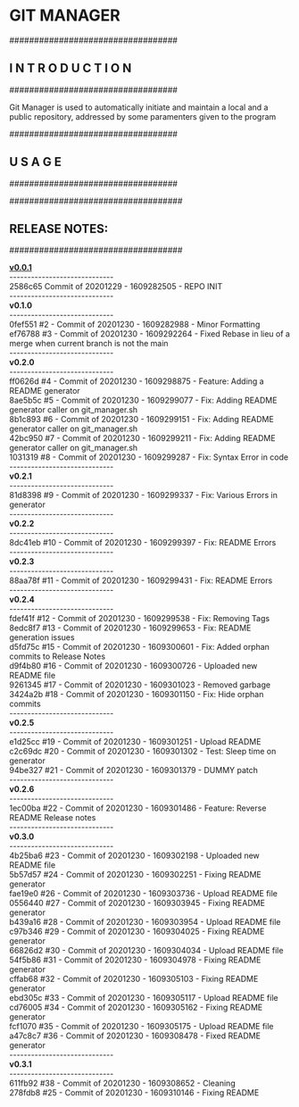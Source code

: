 <h1>GIT MANAGER</h1>
<p>
##################################<br>
<h2><nospace>I N T R O D U C T I O N</h2>
##################################
<p>Git Manager is used to automatically initiate and maintain a local and a public repository, addressed by some paramenters given to the program<p>
##################################
<h2><nospace>U S A G E</h2>
##################################

<p>
###################################
<h2>RELEASE NOTES:</h2>
###################################<p>
<rlsnts>
<b><a href=v0.0.1> v0.0.1</a></b> <br>----------------------------- <br>2586c65 Commit of 20201229 - 1609282505 -  REPO INIT <br>-----------------------------<br> <b>v0.1.0</b> <br>----------------------------- <br>0fef551 #2 - Commit of 20201230 - 1609282988 - Minor Formatting <br>ef76788 #3 - Commit of 20201230 - 1609292264 - Fixed Rebase in lieu of a merge when current branch is not the main <br>-----------------------------<br> <b>v0.2.0</b> <br>----------------------------- <br>ff0626d #4 - Commit of 20201230 - 1609298875 - Feature: Adding a README generator <br>8ae5b5c #5 - Commit of 20201230 - 1609299077 - Fix: Adding README generator caller on git_manager.sh <br>8b1c893 #6 - Commit of 20201230 - 1609299151 - Fix: Adding README generator caller on git_manager.sh <br>42bc950 #7 - Commit of 20201230 - 1609299211 - Fix: Adding README generator caller on git_manager.sh <br>1031319 #8 - Commit of 20201230 - 1609299287 - Fix: Syntax Error in code <br>-----------------------------<br> <b>v0.2.1</b> <br>----------------------------- <br>81d8398 #9 - Commit of 20201230 - 1609299337 - Fix: Various Errors in generator <br>-----------------------------<br> <b>v0.2.2</b> <br>----------------------------- <br>8dc41eb #10 - Commit of 20201230 - 1609299397 - Fix: README Errors <br>-----------------------------<br> <b>v0.2.3</b> <br>----------------------------- <br>88aa78f #11 - Commit of 20201230 - 1609299431 - Fix: README Errors <br>-----------------------------<br> <b>v0.2.4</b> <br>----------------------------- <br>fdef41f #12 - Commit of 20201230 - 1609299538 - Fix: Removing Tags <br>8edc8f7 #13 - Commit of 20201230 - 1609299653 - Fix: README generation issues <br>d5fd75c #15 - Commit of 20201230 - 1609300601 - Fix: Added orphan commits to Release Notes <br>d9f4b80 #16 - Commit of 20201230 - 1609300726 - Uploaded new README file <br>9261345 #17 - Commit of 20201230 - 1609301023 - Removed garbage <br>3424a2b #18 - Commit of 20201230 - 1609301150 - Fix: Hide orphan commits <br>-----------------------------<br> <b>v0.2.5</b> <br>----------------------------- <br>e1d25cc #19 - Commit of 20201230 - 1609301251 - Upload README <br>c2c69dc #20 - Commit of 20201230 - 1609301302 - Test: Sleep time on generator <br>94be327 #21 - Commit of 20201230 - 1609301379 - DUMMY patch <br>-----------------------------<br> <b>v0.2.6</b> <br>----------------------------- <br>1ec00ba #22 - Commit of 20201230 - 1609301486 - Feature: Reverse README Release notes <br>-----------------------------<br> <b>v0.3.0</b> <br>----------------------------- <br>4b25ba6 #23 - Commit of 20201230 - 1609302198 - Uploaded new README file <br>5b57d57 #24 - Commit of 20201230 - 1609302251 - Fixing README generator <br>fae19e0 #26 - Commit of 20201230 - 1609303736 - Upload README file <br>0556440 #27 - Commit of 20201230 - 1609303945 - Fixing README generator <br>b439a16 #28 - Commit of 20201230 - 1609303954 - Upload README file <br>c97b346 #29 - Commit of 20201230 - 1609304025 - Fixing README generator <br>66826d2 #30 - Commit of 20201230 - 1609304034 - Upload README file <br>54f5b86 #31 - Commit of 20201230 - 1609304978 - Fixing README generator <br>cffab68 #32 - Commit of 20201230 - 1609305103 - Fixing README generator <br>ebd305c #33 - Commit of 20201230 - 1609305117 - Upload README file <br>cd76005 #34 - Commit of 20201230 - 1609305162 - Fixing README generator <br>fcf1070 #35 - Commit of 20201230 - 1609305175 - Upload README file <br>a47c8c7 #36 - Commit of 20201230 - 1609308478 - Fixed README generator <br>-----------------------------<br> <b>v0.3.1</b> <br>----------------------------- <br>611fb92 #38 - Commit of 20201230 - 1609308652 - Cleaning <br>278fdb8 #25 - Commit of 20201230 - 1609310146 - Fixing README
